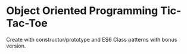 # Object Oriented Programming Tic-Tac-Toe
Create with constructor/prototype and ES6 Class patterns with bonus version.